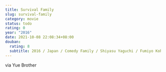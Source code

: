 ```yaml
---
title: Survival Family
slug: survival-family
category: movie
status: todo
rating: 0
year: "2016"
date: 2021-10-08 22:08:34+08:00
douban:
  rating: 8
  subtitle: 2016 / Japan / Comedy Family / Shiyasu Yaguchi / Fumiyo Kohinata Eri Fukatsu
---
```


via Yue Brother
